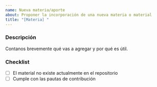 ```yaml
---
name: Nueva materia/aporte
about: Proponer la incorporación de una nueva materia o material
title: "[Materia] "
---
```


### Descripción
Contanos brevemente qué vas a agregar y por qué es útil.

### Checklist
- [ ] El material no existe actualmente en el repositorio
- [ ] Cumple con las pautas de contribución
